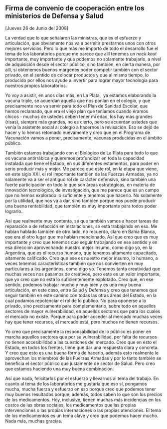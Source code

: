 Firma de convenio de cooperación entre los ministerios de Defensa y Salud
-------------------------------------------------------------------------

[Jueves 26 de Junio del 2008]

La verdad que lo que señalaron las ministras, que es el esfuerzo y
articulación, que obviamente nos va a permitir prestarnos unos con otros
mejores servicios. Pero lo que más me importó de todo el desarrollo fue
el tema de los laboratorios porque me parece que allí tenemos un *nock
kout* importante, muy importante y que podemos no solamente trabajarlo,
a nivel de adquisición desde el sector público, sino también, en cierta
manera, por allí, si obtenemos buenos márgenes poder competir también
con el sector privado, en el sentido de colocar productos y que al mismo
tiempo, lo producido por ellos nos ayude a invertir para lograr mayor
tecnología para nuestros propios laboratorios.

Yo voy a asistir, en unos días más, en La Plata,  ya estamos elaborando
la vacuna triple, se acuerdan aquella que nos ponían en el colegio, y
que precisamente nos va servir para todo el Plan de Sanidad Escolar, que
hemos reclamado, que era el viejo plan que teníamos cuando éramos
chicos - muchos de ustedes deben tener mi edad, los hay más grandes
(risas), siempre más grandes, no es cierto, pero se acuerdan ustedes que
venía la asistente social al colegio a hacernos la revisaciòn. Eso se
dejó de hacer y lo hemos retomado nuevamente y creo que en el Programa
de Vacunación vamos a poner, precisamente, vacunas producidas en el
ámbito público.

También estamos trabajando con el Biológico de La Plata para todo lo que
es vacuna antirrábica y queremos profundizar en toda la capacidad
instalada que tiene el Estado, en sus diferentes estamentos, para poder
en serio producir más y mejor. Me parece que este rol, en la etapa que
viene, en este siglo XXI, el rol importante también de las Fuerzas
Armadas, ya no solamente va a ser el antiguo rol de carácter defensivo,
sino también una fuerte participación en todo lo que son áreas
estratégicas, en materia de innovación tecnológica, de investigación,
que me parece que es un campo que no hemos explorado lo suficiente y
tenemos que hacerlo. No solamente por la utilidad, que nos va a dar,
sino también porque nos puede producir una buena rentabilidad, que
también es muy importante para todos poder lograrlo.

Así que realmente muy contenta, sé que también vamos a hacer tareas de
reparación o de refacción en instalaciones, se está trabajando en eso.
Me habían hablado también de otro lado, no recuerdo, claro en Bahía
Blanca, ese era el otro lugar que me habían mencionado. Así que creo que
es muy importante y creo que tenemos que seguir trabajando en ese
sentido y en esa dirección aprovechando nuestro mejor insumo, como digo
yo, en la Argentina, que es el recurso humano, que tenemos altamente
capacitado, altamente calificado. Creo que ese es nuestro mejor insumo,
lo humano, a veces tenemos características también que nos convierten en
muy particulares a los argentinos, como digo yo. Tenemos tanta
creatividad que muchas veces nos pasamos de creativos, pero este es un
valor importante, que yo creo que no está lo suficientemente explotado.
Creo que, en ese sentido, podemos trabajar mucho y muy bien y es una muy
buena articulación, en este caso, entre Salud y Defensa y creo que
tenemos que seguir también en este camino con todas las otras áreas del
Estado, en la cual podamos repotenciar el rol de lo público. No para
oponerse a lo privado, sino precisamente para complementarlo, sobre todo
en aquellos sectores de mayor vulnerabilidad, en aquellos sectores que
para los cuales el mercado no existe. Porque para poder acceder al
mercado muchas veces hay que tener recursos, el mercado está, pero
muchos no tienen recursos.

Yo creo que precisamente la responsabilidad de lo público es poner en
marcha aquellos sectores que por su vulnerabilidad, por falta de
recursos no tienen accesibilidad a las cuestiones del mercado. Creo que
en esto el Estado, en todos los frentes, tiene que dar una respuesta
clara y concreta. Y creo que esto es una buena forma de hacerlo, además
esto realmente le aprovechan los miembros de las Fuerzas Armadas y por
lo tanto también se beneficia el sector público que justamente de sector
de Salud. Pero creo que estamos haciendo una muy buena combinación.

Así que nada, felicitarlos por el esfuerzo y llevarnos al tema del
trabajo. En cuanto al tema de los laboratorios me gustaría que eso sí,
pongamos mucha, mucha fuerza y esfuerzo en eso porque creo que podemos
tener muy buenos resultados porque, además, todos saben lo que son los
precios de los medicamentos. Hoy, inclusive, tienen muchas más
incidencias en los costos de las obras sociales, los medicamentos que
las propias intervenciones o las propias internaciones o las propias
atenciones. El tema de los medicamentos es un tema clave y creo que
podemos hacer mucho. Nada más, muchas gracias.

